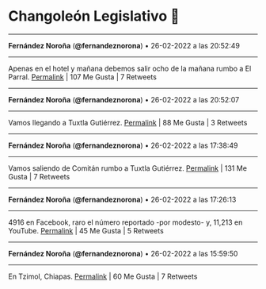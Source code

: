 # Changoleón Legislativo 🙈
*****
**Fernández Noroña** (**@fernandeznorona**) • 26-02-2022 a las 20:52:49
*****
Apenas en el hotel y mañana debemos salir ocho de la mañana rumbo a El Parral.
[Permalink](https://twitter.com/fernandeznorona/status/1497796843475976194) | 107 Me Gusta | 7 Retweets
*****
**Fernández Noroña** (**@fernandeznorona**) • 26-02-2022 a las 20:52:07
*****
Vamos llegando a Tuxtla Gutiérrez.
[Permalink](https://twitter.com/fernandeznorona/status/1497796664165388288) | 88 Me Gusta | 3 Retweets
*****
**Fernández Noroña** (**@fernandeznorona**) • 26-02-2022 a las 17:38:49
*****
Vamos saliendo de Comitán rumbo a Tuxtla Gutiérrez.
[Permalink](https://twitter.com/fernandeznorona/status/1497748022209486850) | 131 Me Gusta | 7 Retweets
*****
**Fernández Noroña** (**@fernandeznorona**) • 26-02-2022 a las 17:26:13
*****
4916 en Facebook, raro el número reportado -por modesto- y, 11,213 en YouTube.
[Permalink](https://twitter.com/fernandeznorona/status/1497744848476061701) | 45 Me Gusta | 5 Retweets
*****
**Fernández Noroña** (**@fernandeznorona**) • 26-02-2022 a las 15:59:50
*****
En Tzimol, Chiapas.
[Permalink](https://twitter.com/fernandeznorona/status/1497723112300765186) | 60 Me Gusta | 7 Retweets